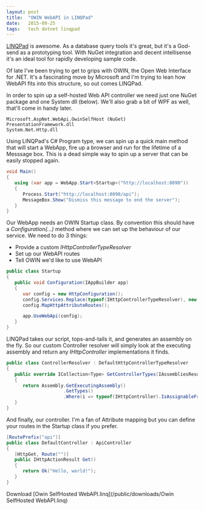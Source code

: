 ```yaml
---
layout: post
title:  "OWIN WebAPI in LINQPad"
date:   2015-09-25
tags:   tech dotnet linqpad
---
```


[LINQPad](http://linqpad.net) is awesome. As a database query tools it's great, but it's a God-send as a prototyping tool. With NuGet integration and decent intellisense it's an ideal tool for rapidly developing sample code.

Of late I've been trying to get to grips with OWIN, the Open Web Interface for .NET. It's a fascinating move by Microsoft and I'm trying to lean how WebAPI fits into this structure, so out comes LINQPad.

In order to spin up a self-hosted Web API controller we need just one NuGet package and one System dll (below). We'll also grab a bit of WPF as well, that'll come in handy later.

```
Microsoft.AspNet.WebApi.OwinSelfHost (NuGet)
PresentationFramework.dll
System.Net.Http.dll
```

Using LINQPad's C# Program type, we can spin up a quick main method that will start a WebApp, fire up a browser and run for the lifetime of a Messsage box. This is a dead simple way to spin up a server that can be easily stopped again.

```csharp
void Main()
{
   using (var app = WebApp.Start<Startup>("http://localhost:8090"))
   {
      Process.Start("http://localhost:8090/api");
      MessageBox.Show("Dismiss this message to end the server");
   }
}
```

Our WebApp needs an OWIN Startup class. By convention this should have a _Configuration(...)_ method where we can set up the behaviour of our service. We need to do 3 things:

 * Provide a custom _IHttpControllerTypeResolver_
 * Set up our WebAPI routes
 * Tell OWIN we'd like to use WebAPI

```csharp
public class Startup
{
   public void Configuration(IAppBuilder app)
   {
      var config = new HttpConfiguration();
      config.Services.Replace(typeof(IHttpControllerTypeResolver), new ControllerResolver());
      config.MapHttpAttributeRoutes();

      app.UseWebApi(config);
   }
}
```

LINQPad takes our script, tops-and-tails it, and generates an assembly on the fly. So our custom Controller resolver will simply look at the executing assembly and return any _IHttpController_ implementations it finds.

```csharp
public class ControllerResolver : DefaultHttpControllerTypeResolver
{
   public override ICollection<Type> GetControllerTypes(IAssembliesResolver assembliesResolver)
   {
      return Assembly.GetExecutingAssembly()
                     .GetTypes()
                     .Where(i => typeof(IHttpController).IsAssignableFrom(i)).ToList();
   }
}
```

And finally, our controller. I'm a fan of Attribute mapping but you can define your routes in the Startup class if you prefer.

```csharp
[RoutePrefix("api")]
public class DefaultController : ApiController
{
   [HttpGet, Route("")]
   public IHttpActionResult Get()
   {
      return Ok("Hello, world!");
   }
}
```

Download [Owin SelfHosted WebAPI.linq](/public/downloads/Owin SelfHosted WebAPI.linq)